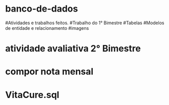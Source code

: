 # banco-de-dados
#Atividades e trabalhos feitos.
#Trabalho do 1° Bimestre
#Tabelas
#Modelos de entidade e relacionamento
#imagens
# atividade avaliativa 2° Bimestre
# compor nota mensal 
# VitaCure.sql
